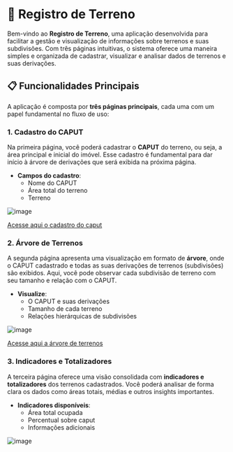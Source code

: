 # 🏡 Registro de Terreno

Bem-vindo ao **Registro de Terreno**, uma aplicação desenvolvida para facilitar a gestão e visualização de informações sobre terrenos e suas subdivisões. Com três páginas intuitivas, o sistema oferece uma maneira simples e organizada de cadastrar, visualizar e analisar dados de terrenos e suas derivações.

## 📋 Funcionalidades Principais

A aplicação é composta por **três páginas principais**, cada uma com um papel fundamental no fluxo de uso:

### 1. **Cadastro do CAPUT**
   Na primeira página, você poderá cadastrar o **CAPUT** do terreno, ou seja, a área principal e inicial do imóvel. Esse cadastro é fundamental para dar início à árvore de derivações que será exibida na próxima página.

   - **Campos do cadastro**:
     - Nome do CAPUT
     - Área total do terreno
     - Terreno

![image](https://github.com/user-attachments/assets/bea42ec8-1257-425b-8470-41ff4401afc2)


[Acesse aqui o cadastro do caput](https://registroterreno.vercel.app/caput/caput.html)

### 2. **Árvore de Terrenos**
   A segunda página apresenta uma visualização em formato de **árvore**, onde o CAPUT cadastrado e todas as suas derivações de terrenos (subdivisões) são exibidos. Aqui, você pode observar cada subdivisão de terreno com seu tamanho e relação com o CAPUT.

   - **Visualize**:
     - O CAPUT e suas derivações
     - Tamanho de cada terreno
     - Relações hierárquicas de subdivisões

![image](https://github.com/user-attachments/assets/c5848196-82b6-4057-8d15-b77a0294c1a8)

[Acesse aqui a árvore de terrenos](https://registroterreno.vercel.app/arvore/arvoreTerritorio.html)

### 3. **Indicadores e Totalizadores**
   A terceira página oferece uma visão consolidada com **indicadores e totalizadores** dos terrenos cadastrados. Você poderá analisar de forma clara os dados como áreas totais, médias e outros insights importantes.

   - **Indicadores disponíveis**:
     - Área total ocupada
     - Percentual sobre caput
     - Informações adicionais

![image](https://github.com/user-attachments/assets/ed684d93-6d1b-41a2-81e5-956782f2a9cc)

